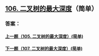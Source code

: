 ## [106. 二叉树的最大深度](https://leetcode-cn.com/problems/merge-two-sorted-lists/)（简单）





### 答案：



#### [上一题（105. 二叉树的最大深度）(简单)](https://github.com/sdwwld/leetCode/blob/master/src/main/java/com/wld/java/leetcode/leetCode0105.md)

#### [下一题（107. 二叉树的最大深度）(简单)](https://github.com/sdwwld/leetCode/blob/master/src/main/java/com/wld/java/leetcode/leetCode0107.md)